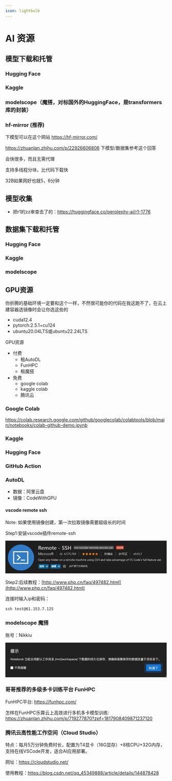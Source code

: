 ```yaml
---
icon: lightbulb
---
```

# AI 资源

## 模型下载和托管
### Hugging Face
### Kaggle
### modelscope（魔搭，对标国外的HuggingFace，是transformers库的封装）
### hf-mirror (推荐)
下模型可以在这个网站
https://hf-mirror.com/

https://zhuanlan.zhihu.com/p/22926606806
下模型/数据集参考这个回答

会快很多，而且无需代理

支持多线程分块，比代码下载快

32B如果网好也就5，6分钟

## 模型收集
- 把r1的zz审查去了的：https://huggingface.co/perplexity-ai/r1-1776

## 数据集下载和托管
### Hugging Face
### Kaggle
### modelscope

## GPU资源
你折腾的基础环境一定要和这个一样，不然很可能你的代码在我这跑不了，在云上建容器选镜像时会让你选这些的
- cuda12.4
- pytorch:2.5.1+cu124
- ubuntu20.04LTS或ubuntu22.24LTS


GPU资源
- 付费
    - 租AutoDL
    - FunHPC
    - 租魔搭
- 免费
    - google colab
    - kaggle colab
    - 腾讯云

### Google Colab
https://colab.research.google.com/github/googlecolab/colabtools/blob/main/notebooks/colab-github-demo.ipynb

### Kaggle
### Hugging Face
### GitHub Action
### AutoDL
- 数据：阿里云盘
- 镜像：CodeWithGPU

#### vscode remote ssh
Note: 如果使用镜像创建，第一次拉取镜像需要超级长的时间

Step1:安装vscode插件remote-ssh

![](images/vscode_remote_ssh.png)

Step2:后续教程：[http://www.php.cn/faq/497482.html](http://www.php.cn/faq/497482.html)

连接时输入ip和密码：
```
ssh test@61.153.7.125
```
### modelscope 魔搭
账号：Nikkiu

![](images/moda_workdir.png)

### 哥哥推荐的多级多卡训练平台 FunHPC

FunHPC平台: https://funhpc.com/

怎样在FunHPC乐算云上高效进行多机多卡模型训练: https://zhuanlan.zhihu.com/p/719277870?zpf=1817908409871237120

### 腾讯云高性能工作空间（Cloud Studio）
特点：每月5万分钟免费时长，配置为T4显卡（16G显存）+8核CPU+32G内存，支持在线VSCode开发，适合AI应用部署。

网址：https://cloudstudio.net/

使用教程：https://blog.csdn.net/qq_45349888/article/details/144878428
